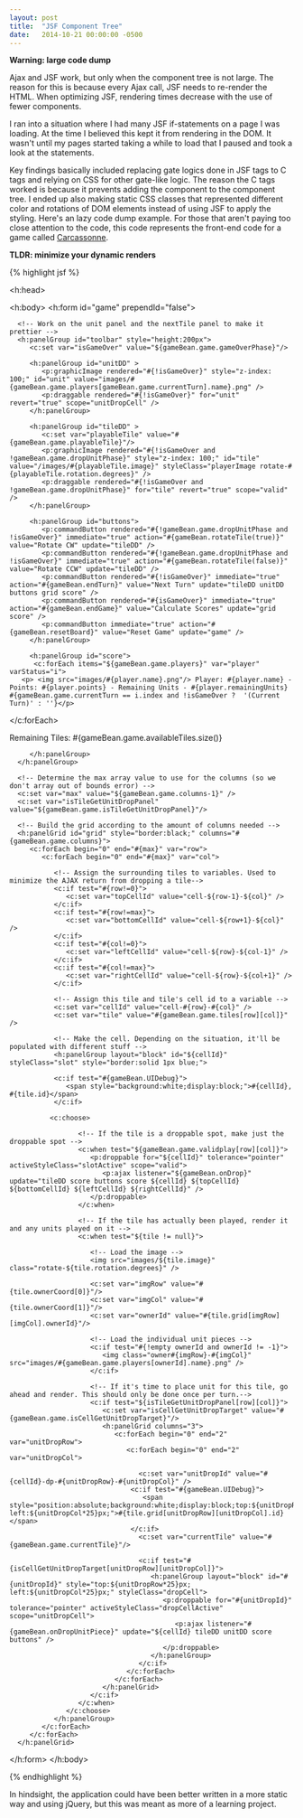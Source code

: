 ```yaml
---
layout: post
title:  "JSF Component Tree"
date:   2014-10-21 00:00:00 -0500
---
```


**Warning: large code dump**

Ajax and JSF work, but only when the component tree is not large. The reason for this is because every Ajax call, JSF needs to re-render the HTML. When optimizing JSF, rendering times decrease with the use of fewer components.

I ran into a situation where I had many JSF if-statements on a page I was loading. At the time I believed this kept it from rendering in the DOM. It wasn't until my pages started taking a while to load that I paused and took a look at the statements.

Key findings basically included replacing gate logics done in JSF tags to C tags and relying on CSS for other gate-like logic. The reason the C tags worked is because it prevents adding the component to the component tree. I ended up also making static CSS classes that represented different color and rotations of DOM elements instead of using JSF to apply the styling. Here's an lazy code dump example. For those that aren't paying too close attention to the code, this code represents the front-end code for a game called [Carcassonne](https://en.wikipedia.org/wiki/Carcassonne).

**TLDR: minimize your dynamic renders**

{% highlight jsf %}

<!DOCTYPE html PUBLIC "-//W3C//DTD XHTML 1.0 Transitional//EN" "http://www.w3.org/TR/xhtml1/DTD/xhtml1-transitional.dtd">
<html xmlns="http://www.w3.org/1999/xhtml" xmlns:ui="http://java.sun.com/jsf/facelets" xmlns:h="http://java.sun.com/jsf/html" xmlns:c="http://java.sun.com/jsp/jstl/core"
   xmlns:f="http://java.sun.com/jsf/core" xmlns:p="http://primefaces.org/ui" xmlns:o="http://omnifaces.org/ui" xmlns:of="http://omnifaces.org/functions">

<h:head>
   <meta http-equiv="Content-Type" content="text/html; charset=iso-8859-1" />
   <meta http-equiv="X-UA-Compatible" content="IE=edge" />
   <link type="text/css" rel="stylesheet" href="css/main.css" />
</h:head>

<h:body>
   <h:form id="game" prependId="false">

      <!-- Work on the unit panel and the nextTile panel to make it prettier -->
      <h:panelGroup id="toolbar" style="height:200px">
         <c:set var="isGameOver" value="${gameBean.game.gameOverPhase}"/>
            
         <h:panelGroup id="unitDD" >
            <p:graphicImage rendered="#{!isGameOver}" style="z-index: 100;" id="unit" value="images/#{gameBean.game.players[gameBean.game.currentTurn].name}.png" />
            <p:draggable rendered="#{!isGameOver}" for="unit" revert="true" scope="unitDropCell" />
         </h:panelGroup>

         <h:panelGroup id="tileDD" >
            <c:set var="playableTile" value="#{gameBean.game.playableTile}"/>
            <p:graphicImage rendered="#{!isGameOver and !gameBean.game.dropUnitPhase}" style="z-index: 100;" id="tile" value="/images/#{playableTile.image}" styleClass="playerImage rotate-#{playableTile.rotation.degrees}" />
            <p:draggable rendered="#{!isGameOver and !gameBean.game.dropUnitPhase}" for="tile" revert="true" scope="valid" />
         </h:panelGroup>

         <h:panelGroup id="buttons">
            <p:commandButton rendered="#{!gameBean.game.dropUnitPhase and !isGameOver}" immediate="true" action="#{gameBean.rotateTile(true)}" value="Rotate CW" update="tileDD" />
            <p:commandButton rendered="#{!gameBean.game.dropUnitPhase and !isGameOver}" immediate="true" action="#{gameBean.rotateTile(false)}" value="Rotate CCW" update="tileDD" />
            <p:commandButton rendered="#{!isGameOver}" immediate="true" action="#{gameBean.endTurn}" value="Next Turn" update="tileDD unitDD buttons grid score" />
            <p:commandButton rendered="#{isGameOver}" immediate="true" action="#{gameBean.endGame}" value="Calculate Scores" update="grid score" />
            <p:commandButton immediate="true" action="#{gameBean.resetBoard}" value="Reset Game" update="game" />
         </h:panelGroup>
         
         <h:panelGroup id="score">
          <c:forEach items="${gameBean.game.players}" var="player" varStatus="i">
       <p> <img src="images/#{player.name}.png"/> Player: #{player.name} - Points: #{player.points} - Remaining Units - #{player.remainingUnits} #{gameBean.game.currentTurn == i.index and !isGameOver ?  '(Current Turn)' : ''}</p>
   </c:forEach>
            <p>Remaining Tiles: #{gameBean.game.availableTiles.size()} </p>
         
         </h:panelGroup>
      </h:panelGroup>

      <!-- Determine the max array value to use for the columns (so we don't array out of bounds error) -->
      <c:set var="max" value="${gameBean.game.columns-1}" />
      <c:set var="isTileGetUnitDropPanel" value="${gameBean.game.isTileGetUnitDropPanel}"/>
     
      <!-- Build the grid according to the amount of columns needed -->
      <h:panelGrid id="grid" style="border:black;" columns="#{gameBean.game.columns}">
         <c:forEach begin="0" end="#{max}" var="row">
            <c:forEach begin="0" end="#{max}" var="col">

               <!-- Assign the surrounding tiles to variables. Used to minimize the AJAX return from dropping a tile-->
               <c:if test="#{row!=0}">
                  <c:set var="topCellId" value="cell-${row-1}-${col}" />
               </c:if>
               <c:if test="#{row!=max}">
                  <c:set var="bottomCellId" value="cell-${row+1}-${col}" />
               </c:if>
               <c:if test="#{col!=0}">
                  <c:set var="leftCellId" value="cell-${row}-${col-1}" />
               </c:if>
               <c:if test="#{col!=max}">
                  <c:set var="rightCellId" value="cell-${row}-${col+1}" />
               </c:if>

               <!-- Assign this tile and tile's cell id to a variable -->
               <c:set var="cellId" value="cell-#{row}-#{col}" />
               <c:set var="tile" value="#{gameBean.game.tiles[row][col]}" />
     
               <!-- Make the cell. Depending on the situation, it'll be populated with different stuff -->
               <h:panelGroup layout="block" id="${cellId}" styleClass="slot" style="border:solid 1px blue;">
               
               <c:if test="#{gameBean.UIDebug}">
                  <span style="background:white;display:block;">#{cellId}, #{tile.id}</span>
               </c:if>              
             
              <c:choose>
   
                     <!-- If the tile is a droppable spot, make just the droppable spot -->
                     <c:when test="${gameBean.game.validplay[row][col]}">
                        <p:droppable for="${cellId}" tolerance="pointer" activeStyleClass="slotActive" scope="valid">
                           <p:ajax listener="${gameBean.onDrop}" update="tileDD score buttons score ${cellId} ${topCellId} ${bottomCellId} ${leftCellId} ${rightCellId}" />
                        </p:droppable>
                     </c:when>

                     <!-- If the tile has actually been played, render it and any units played on it -->
                     <c:when test="${tile != null}">

                        <!-- Load the image -->
                        <img src="images/${tile.image}" class="rotate-${tile.rotation.degrees}" />

                        <c:set var="imgRow" value="#{tile.ownerCoord[0]}"/>
                        <c:set var="imgCol" value="#{tile.ownerCoord[1]}"/>
                        <c:set var="ownerId" value="#{tile.grid[imgRow][imgCol].ownerId}"/>
                           
                        <!-- Load the individual unit pieces -->
                        <c:if test="#{!empty ownerId and ownerId != -1}">
                           <img class="owner#{imgRow}-#{imgCol}" src="images/#{gameBean.game.players[ownerId].name}.png" />
                        </c:if>

                        <!-- If it's time to place unit for this tile, go ahead and render. This should only be done once per turn.-->
                        <c:if test="${isTileGetUnitDropPanel[row][col]}">
                           <c:set var="isCellGetUnitDropTarget" value="#{gameBean.game.isCellGetUnitDropTarget}"/>
                           <h:panelGrid columns="3">
                              <c:forEach begin="0" end="2" var="unitDropRow">
                                 <c:forEach begin="0" end="2" var="unitDropCol">
 
                                    <c:set var="unitDropId" value="#{cellId}-dp-#{unitDropRow}-#{unitDropCol}" />
                                  <c:if test="#{gameBean.UIDebug}">
                                     <span style="position:absolute;background:white;display:block;top:${unitDropRow*25}px; left:${unitDropCol*25}px;">#{tile.grid[unitDropRow][unitDropCol].id}</span>
                                  </c:if>
                                    <c:set var="currentTile" value="#{gameBean.game.currentTile}"/>
                          
                                    <c:if test="#{isCellGetUnitDropTarget[unitDropRow][unitDropCol]}">
                                       <h:panelGroup layout="block" id="#{unitDropId}" style="top:${unitDropRow*25}px; left:${unitDropCol*25}px;" styleClass="dropCell">
                                          <p:droppable for="#{unitDropId}" tolerance="pointer" activeStyleClass="dropCellActive" scope="unitDropCell">
                                             <p:ajax listener="#{gameBean.onDropUnitPiece}" update="${cellId} tileDD unitDD score buttons" />
                                          </p:droppable>
                                       </h:panelGroup>
                                    </c:if>
                                 </c:forEach>
                              </c:forEach>
                           </h:panelGrid>
                        </c:if>
                     </c:when>
                  </c:choose>
               </h:panelGroup>
            </c:forEach>
         </c:forEach>
      </h:panelGrid>
   </h:form>
</h:body>
</html>

{% endhighlight %}

In hindsight, the application could have been better written in a more static way and using jQuery, but this was meant as more of a learning project. 